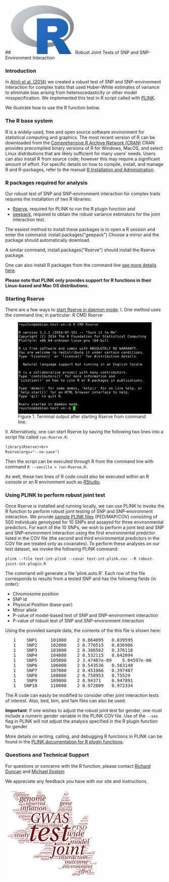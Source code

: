 
##![R](Rlogo.png) Robust Joint Tests of SNP and SNP-Environment Interaction

### Introduction
In [Almli et al. (2014)](http://archpsyc.jamanetwork.com/article.aspx?articleid=1919420)
we created a robust test of SNP and SNP-environment interaction for complex traits that
used Huber-White estimates of variance to eliminate bias arising from heteroscedasticity
or other model misspecification. We implemented this test in R script called with
[PLINK](http://pngu.mgh.harvard.edu/~purcell/plink/index.shtml").

We illustrate how to use the R function below.

### The R base system
R is a widely-used, free and open source software environment for statistical computing and graphics.
The most recent version of R can be downloaded from the
[Comprehensive R Archive Network (CRAN)](http://cran.r-project.org/)
CRAN provides precompiled binary versions of R for Windows, MacOS, and select Linux distributions
that are likely sufficient for many users' needs.  Users can also install R from source code;
however this may require a significant amount of effort.
For specific details on how to compile, install, and manage R and R-packages, refer to the manual 
[R Installation and Administration](http://cran.r-project.org/doc/manuals/r-release/R-admin.html).


### R packages required for analysis
Our robust test of SNP and SNP-environment interaction for complex traits requires the installation
of two R libraries:
+ [Rserve](http://cran.r-project.org/web/packages/Rserve/index.html),
required for PLINK to run the R plugin function and
+ [geepack](http://cran.r-project.org/web/packages/geepack/index.html), 
required to obtain the robust variance estimators for the joint interaction test.

The easiest method to install these packages is to open a R session and enter the command:
    install.packages("geepack")
Choose a mirror and the package should automatically download.

A similar command,
    install.packages("Rserve")
should install the Rserve package.


One can also install R packages from the command line
[see more details here](http://cran.r-project.org/doc/manuals/r-release/R-admin.html#Installing-packages).


**Please note that PLINK only provides support for R functions in their Linux-based
and Mac OS distributions.**


### Starting Rserve
There are a few ways to [start Rserve in daemon mode](http://rforge.net/Rserve/faq.html#start).
I. One method uses the command line;  in particular:
    R CMD Rserve
<figure>
  <img src="Rserve-cmdline-start.png"
       alt="Rserve-cmdline-start.png"
       align="middle">
  <figcaption>Figure 1.  Terminal output after starting Rserve from command line.</figcaption>
</figure>

II. Alternatively, one can start Rserve by saving the following two lines
into a script file called `run-Rserve.R`:

    library(Rserve)<br>
    Rserve(args="--no-save")


Then the script can be executed through R from the command line
with command `R --vanilla < run-Rserve.R`.

As well, these two lines of R code could also be executed
within an R console or an R environment such as [RStudio](http://www.rstudio.com/).


### Using PLINK to perform robust joint test
Once Rserve is installed and running locally, we can use PLINK to invoke
the R function to perform robust joint testing of SNP and SNP-environment
interaction.  We provide 
[sample PLINK files](test-int-plink.tgz) (PED/MAP/COV) consisting of
500 individuals genotyped for 10 SNPs and assayed for three environmental
predictors.  For each of the 10 SNPs, we wish to perform a joint test and
SNP and SNP-environment interaction using the first environmental
predictor listed in the COV file (the second and third environmental
predictors in the COV file are treated only as covariates).
To perform these analyses on our test dataset, we invoke the following PLINK command:

    plink --file test-int-plink --covar test-int-plink.cov --R robust-joint-int-plugin.R

The command will generate a file 'plink.auto.R'.
Each row of the file corresponds to results from a tested SNP and has the following fields (in order): 

  + Chromosome position
  + SNP id
  + Physical Position (base-pair)
  + Minor allele
  + P-value of model-based test of SNP and SNP-environment interaction
  + P-value of robust test of SNP and SNP-environment interaction


Using the provided sample data, the contents of the this file is shown here:

<pre class="data">
   1    SNP1     101000    2 0.864095	0.839595	
   1    SNP2     102000    2 0.776515	0.836906	
   1    SNP3     103000    2 0.386562	0.376118	
   1    SNP4     104000    2 0.532115	0.642094	
   1    SNP5     105000    2 3.47487e-09	5.04597e-06	
   1    SNP6     106000    2 0.543536	0.563148	
   1    SNP7     107000    2 0.451066	0.397487	
   1    SNP8     108000    2 0.758953	0.75529	
   1    SNP9     109000    2 0.94371	0.947891	
   1   SNP10     110000    2 0.972809	0.972334	
</pre>

The R code can easily be modified to consider other joint interaction tests of interest.
Also, bed, bim, and fam files can also be used.


**Important**:  if one wishes to adjust the robust joint test for gender,
one must include a numeric gender variable in the PLINK COV file.
Use of the `--sex` flag in PLINK will not adjust
the analysis specified in the R plugin function for gender.


More details on writing, calling, and debugging R functions in PLINK 
can be found in the
[PLINK documentation for R plugin functions](http://pngu.mgh.harvard.edu/~purcell/plink/rfunc.shtml).


### Questions and Technical Support

For questions or concerns with the R function, please contact
[Richard Duncan](mailto:rduncan@emory.edu) and 
[Michael Epstein](mailto:mpepste@emory.edu)

We appreciate any feedback you have with our site and instructions. 


<img src="abstract-word-cloud.png"
     alt="abstract-word-cloud.png"
     style="width:300px"
     align="middle">
